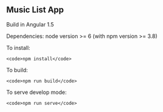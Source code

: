<h2>Music List App</h2>

Build in Angular 1.5

Dependencies: node version >= 6 (with npm version >= 3.8)

To install: 

	<code>npm install</code>

To build:

	<code>npm run build</code>

To serve develop mode:

	<code>npm run serve</code>